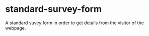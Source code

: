 # standard-survey-form
A standard suvey form in order to get details from the visitor of the webpage.
